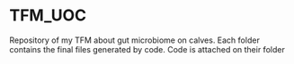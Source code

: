 # TFM_UOC
Repository of my TFM about gut microbiome on calves.
Each folder contains the final files generated by code.
Code is attached on their folder
